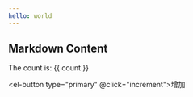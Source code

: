 ```yaml
---
hello: world
---
```


<script setup>
import { ref } from 'vue'
import GiscusComments from '../.vitepress/theme/components/GiscusComments.vue'
const count = ref(0)
const increment = () => count.value++
</script>

## Markdown Content

The count is: {{ count }}

<el-button type="primary" @click="increment">增加</el-button>
<style module>

</style>

<GiscusComments />
